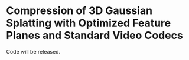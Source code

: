# Compression of 3D Gaussian Splatting with Optimized Feature Planes and Standard Video Codecs


Code will be released.
